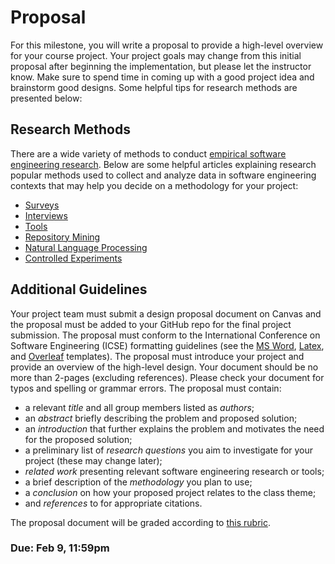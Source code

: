 # Proposal

For this milestone, you will write a proposal to provide a high-level overview for your course project. Your project goals may change from this initial proposal after beginning the implementation, but please let the instructor know. Make sure to spend time in coming up with a good project idea and brainstorm good designs. Some helpful tips for research methods are presented below:

## Research Methods

There are a wide variety of methods to conduct [empirical software engineering research](https://www2.sigsoft.org/EmpiricalStandards/docs/). Below are some helpful articles explaining research popular methods used to collect and analyze data in software engineering contexts that may help you decide on a methodology for your project:

* [Surveys](https://github.com/ds4se/chapters/blob/master/ermurph/survey-chapter.md)
* [Interviews](https://github.com/ds4se/chapters/blob/master/cabird/interviews.md)
* [Tools](https://github.com/ds4se/chapters/blob/master/dspinellis/tools.md)
* [Repository Mining](https://dl.acm.org/doi/abs/10.1145/2597073.2597074)
* [Natural Language Processing](https://github.com/ds4se/chapters/blob/master/wagnerst/text-mining.md)
* [Controlled Experiments](https://link.springer.com/article/10.1007/s10664-013-9279-3)

## Additional Guidelines

Your project team must submit a design proposal document on Canvas and the proposal must be added to your GitHub repo for the final project submission. The proposal must conform to the International Conference on Software Engineering (ICSE) formatting guidelines (see the [MS Word](https://www.acm.org/binaries/content/assets/publications/word_style/interim-template-style/interim-layout.docx), [Latex](https://www.acm.org/binaries/content/assets/publications/consolidated-tex-template/acmart-primary.zip), and [Overleaf](https://www.overleaf.com/gallery/tagged/acm-official#.WOuOk2e1taQ) templates). The proposal must introduce your project and provide an overview of the high-level design. Your document should be no more than 2-pages (excluding references). Please check your document for typos and spelling or grammar errors. The proposal must contain:

* a relevant _title_ and all group members listed as _authors_;
* an _abstract_ briefly describing the problem and proposed solution;
* an _introduction_ that further explains the problem and motivates the need for the proposed solution;
* a preliminary list of _research questions_ you aim to investigate for your project (these may change later);
* _related work_ presenting relevant software engineering research or tools; 
* a brief description of the _methodology_ you plan to use;
* a _conclusion_ on how your proposed project relates to the class theme;
* and _references_ to for appropriate citations. 

The proposal document will be graded according to [this rubric](../resources/rubrics/proposal.pdf).

### Due: Feb 9, 11:59pm
